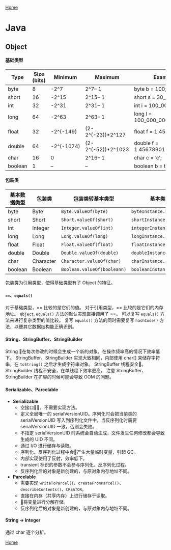 [Home](../../README.md)

# Java

## Object

#### 基础类型

Type | Size (bits) | Minimum | Maximum | Example
-- | -- | -- | -- | --
byte | 8 | -2^7 | 2^7– 1 | byte b = 100;
short | 16 | -2^15 | 2^15– 1 | short s = 30_000;
int | 32 | -2^31 | 2^31– 1 | int i = 100_000_000;
long | 64 | -2^63 | 2^63– 1 | long l = 100_000_000_000_000;
float | 32 | -2^(-149) | (2-2^(-23))*2^127 | float f = 1.456f;
double | 64 | -2^(-1074) | (2-2^(-52))*2^1023 | double f = 1.456789012345678;
char | 16 | 0 | 2^16– 1 | char c = ‘c’;
boolean | 1 | – | – | boolean b = true;

#### 包装类

基本数据类型 | 包装类 | 包装类转基本类型 | 基本类型转包装类
-- | -- | -- | --
byte | Byte | `Byte.valueOf(byte)` | `byteInstance.byteValue()`
short | Short | `Short.valueOf(short)` | `shortInstance.shortValue()`
int | Integer | `Integer.valueOf(int)` | `integerInstance.intValue()`
long | Long | `Long.valueOf(long)` | `longInstance.longValue()`
float | Float | `Float.valueOf(float)` | `floatInstance.floatValue()`
double | Double | `Double.valueOf(double)` | `doubleInstance.doubleValue()`
char | Character | `Character.valueOf(char)` | `charInstance.charValue()`
boolean | Boolean | `Boolean.valueOf(booleann)` | `booleanInstance.booleanValue()`

包装类为引用类型，使得基础类型有了 Object 的特征。

#### `==`、`equals()`

对于基础类型，== 比较的是它们的值。
对于引用类型，== 比较的是它们的内存地址。
`Object.equals()` 方法的默认实现直接调用了 ==。
可以复写 `equals()` 方法来进行复杂类型的值比较。
复写 `equals()` 方法的同时需要复写 `hashCode()` 方法，以便其它数据结构能正确识别。

#### String、StringBuffer、StringBuilder

String 在每次修改的时候会生成一个新的对象，在操作频率高的情况下效率低下。
StringBuffer、StringBuilder 实现大致相同，内部使用 char[] 来储存字符串，在 `toString()` 之后才生成字符串对象。
StringBuffer 线程安全。
StringBuilder 线程不安全，在单线程下效率更高。
注意 StringBuffer、StringBuilder 在扩容的时候可能会导致 OOM 的问题。

#### Serializable、Parcelable

- **Serializable**
    - 空接口，不需要实现方法。
    - 定义全局唯一的 serialVersionUID。序列化时会把当前类的 serialVersionUID 写入到序列化文件中，当反序列化时需要 serialVersionUID 一致，否则会失败。
    - 不指定 serialVersionUID 时系统会自动生成，文件发生任何修改都会导致生成的 UID 不同。
    - 通过 I/O 进行储存与读取。
    - 序列化、反序列化过程中会产生大量临时变量，引起 GC。
    - 内部实现使用了反射，效率低下。
    - transient 标识的参数不会参与序列化、反序列化过程。
    - 反序列化后的对象是新创建的，与原对象内存地址不同。
- **Parcelable**
    - 需要实现 `writeToParcel()`、`createFromParcel()`、`describeContents()`、`CREATOR`。
    - 直接在内存（共享内存）上进行储存于读取。
    - 将变量进行分解存储。
    - 反序列化后的对象是新创建的，与原对象内存地址不同。

#### String → Integer

通过 char 逐个分析。

[Home](../../README.md)